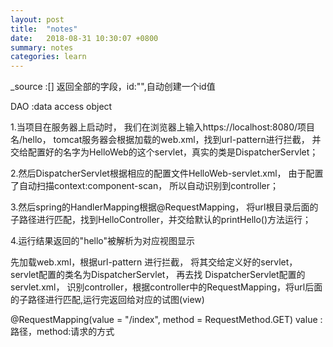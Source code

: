 ```yaml
---
layout: post
title:  "notes"
date:   2018-08-31 10:30:07 +0800
summary: notes
categories: learn
---
```



_source :[]  返回全部的字段，id:"",自动创建一个id值

DAO :data access object

1.当项目在服务器上启动时，
我们在浏览器上输入https://localhost:8080/项目名/hello，
tomcat服务器会根据加载的web.xml，找到url-pattern进行拦截，
并交给配置好的名字为HelloWeb的这个servlet，真实的类是DispatcherServlet；

2.然后DispatcherServlet根据相应的配置文件HelloWeb-servlet.xml，
由于配置了自动扫描context:component-scan，
所以自动识别到controller；

3.然后spring的HandlerMapping根据@RequestMapping，
将url根目录后面的子路径进行匹配，找到HelloController，并交给默认的printHello()方法运行；

4.运行结果返回的"hello"被解析为对应视图显示

先加载web.xml，根据url-pattern 进行拦截，
将其交给定义好的servlet，servlet配置的类名为DispatcherServlet，
再去找 DispatcherServlet配置的servlet.xml，
识别controller，根据controller中的RequestMapping，将url后面的子路径进行匹配,运行完返回给对应的试图(view)

@RequestMapping(value = "/index", method = RequestMethod.GET) value :路径，method:请求的方式

